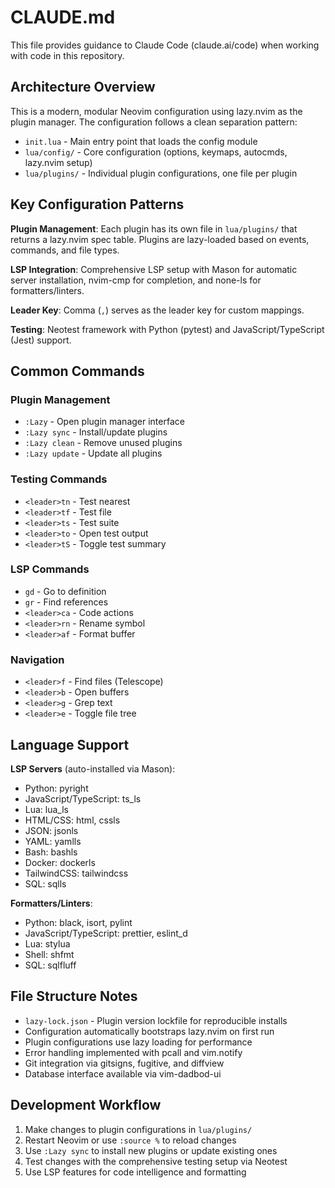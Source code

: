 # CLAUDE.md

This file provides guidance to Claude Code (claude.ai/code) when working with code in this repository.

## Architecture Overview

This is a modern, modular Neovim configuration using lazy.nvim as the plugin manager. The configuration follows a clean separation pattern:

- `init.lua` - Main entry point that loads the config module
- `lua/config/` - Core configuration (options, keymaps, autocmds, lazy.nvim setup)
- `lua/plugins/` - Individual plugin configurations, one file per plugin

## Key Configuration Patterns

**Plugin Management**: Each plugin has its own file in `lua/plugins/` that returns a lazy.nvim spec table. Plugins are lazy-loaded based on events, commands, and file types.

**LSP Integration**: Comprehensive LSP setup with Mason for automatic server installation, nvim-cmp for completion, and none-ls for formatters/linters.

**Leader Key**: Comma (`,`) serves as the leader key for custom mappings.

**Testing**: Neotest framework with Python (pytest) and JavaScript/TypeScript (Jest) support.

## Common Commands

### Plugin Management
- `:Lazy` - Open plugin manager interface
- `:Lazy sync` - Install/update plugins
- `:Lazy clean` - Remove unused plugins
- `:Lazy update` - Update all plugins

### Testing Commands
- `<leader>tn` - Test nearest
- `<leader>tf` - Test file  
- `<leader>ts` - Test suite
- `<leader>to` - Open test output
- `<leader>tS` - Toggle test summary

### LSP Commands
- `gd` - Go to definition
- `gr` - Find references
- `<leader>ca` - Code actions
- `<leader>rn` - Rename symbol
- `<leader>af` - Format buffer

### Navigation
- `<leader>f` - Find files (Telescope)
- `<leader>b` - Open buffers
- `<leader>g` - Grep text
- `<leader>e` - Toggle file tree

## Language Support

**LSP Servers** (auto-installed via Mason):
- Python: pyright
- JavaScript/TypeScript: ts_ls
- Lua: lua_ls
- HTML/CSS: html, cssls
- JSON: jsonls
- YAML: yamlls
- Bash: bashls
- Docker: dockerls
- TailwindCSS: tailwindcss
- SQL: sqlls

**Formatters/Linters**:
- Python: black, isort, pylint
- JavaScript/TypeScript: prettier, eslint_d
- Lua: stylua
- Shell: shfmt
- SQL: sqlfluff

## File Structure Notes

- `lazy-lock.json` - Plugin version lockfile for reproducible installs
- Configuration automatically bootstraps lazy.nvim on first run
- Plugin configurations use lazy loading for performance
- Error handling implemented with pcall and vim.notify
- Git integration via gitsigns, fugitive, and diffview
- Database interface available via vim-dadbod-ui

## Development Workflow

1. Make changes to plugin configurations in `lua/plugins/`
2. Restart Neovim or use `:source %` to reload changes
3. Use `:Lazy sync` to install new plugins or update existing ones
4. Test changes with the comprehensive testing setup via Neotest
5. Use LSP features for code intelligence and formatting